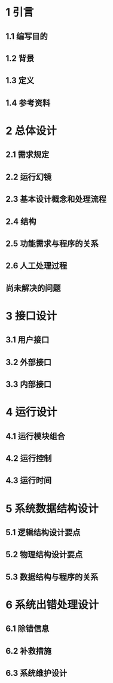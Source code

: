 # 1 引言
## 1.1 编写目的
## 1.2 背景
## 1.3 定义
## 1.4 参考资料

# 2 总体设计
## 2.1 需求规定
## 2.2 运行幻镜
## 2.3 基本设计概念和处理流程
## 2.4 结构
## 2.5 功能需求与程序的关系
## 2.6 人工处理过程
## 尚未解决的问题

# 3 接口设计
## 3.1 用户接口
## 3.2 外部接口
## 3.3 内部接口

# 4 运行设计
## 4.1 运行模块组合
## 4.2 运行控制
## 4.3 运行时间

# 5 系统数据结构设计
## 5.1 逻辑结构设计要点
## 5.2 物理结构设计要点
## 5.3 数据结构与程序的关系

# 6 系统出错处理设计
## 6.1 除错信息
## 6.2 补救措施
## 6.3 系统维护设计

